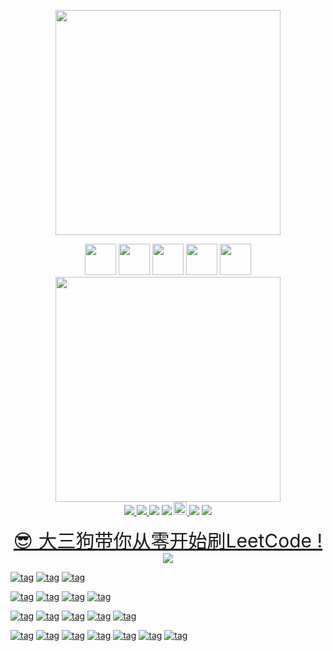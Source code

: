 <p align="center">
	<a href="http://algorithm.show/"><img src="https://algorithm.show/leetcode-googtech-logo.PNG" width="360"></a>

<p align="center">
   <img height="50px" src="https://cdn.svgporn.com/logos/gopher.svg">
   <img height="50px" src="https://cdn.svgporn.com/logos/python.svg">
   <img height="50px" src="https://cdn.svgporn.com/logos/java.svg">
   <img height="50px" src="https://cdn.svgporn.com/logos/c-plusplus.svg">
   <img height="50px" src="https://cdn.svgporn.com/logos/javascript.svg">
   </br>	
	
   <img src="https://algorithm.show/wechat-GoogTech.png" width="360">
   </br>
   <a href="https://www.codacy.com/manual/gentleman_0109/leetcode-googtech?utm_source=github.com&amp;utm_medium=referral&amp;utm_content=YUbuntu0109/leetcode-googtech&amp;utm_campaign=Badge_Grade">
        <img src="https://app.codacy.com/project/badge/Grade/4d3b1197a1ff458dab972933dcf0a857"/>
   </a>
   <a rel="travis-ci" href="https://travis-ci.com/github/YUbuntu0109/leetcode-googtech">
	<img src="https://travis-ci.com/YUbuntu0109/leetcode-googtech.svg?branch=master"></img>
   </a>
   <img src="https://img.shields.io/github/commit-activity/m/YUbuntu0109/leetcode-googtech?color=ff69b4"></img>
   <img src="https://img.shields.io/github/license/YUbuntu0109/leetcode-googtech.svg"></img>
   <a rel="license" href="http://creativecommons.org/licenses/by-nc-sa/4.0/">
       <img alt="知识共享许可协议" style="border-width:0" height="21" src="https://i.creativecommons.org/l/by-nc-sa/4.0/88x31.png"/>
   </a>
   <img src="https://img.shields.io/github/repo-size/YUbuntu0109/leetcode-googtech"></img>
   <img src="https://img.shields.io/github/stars/YUbuntu0109/leetcode-googtech.svg"></img>
</p>


<p align="center">
    <a style="font-size:30px" href="https://space.bilibili.com/364361791/channel/detail?cid=141283">
        😎 大三狗带你从零开始刷LeetCode !
        <img src="https://algorithm.show/cover-of-leetcode-vlog.png">
    </a>
</p>


[![tag](https://img.shields.io/badge/-数组-red?style=for-the-badge&logo=LeetCode&logoColor=white)](https://algorithm.show/)
[![tag](https://img.shields.io/badge/-字符串-yellow?style=for-the-badge&logo=LeetCode&logoColor=white)](https://algorithm.show/)
[![tag](https://img.shields.io/badge/-递归-blue?style=for-the-badge&logo=LeetCode&logoColor=white)](https://algorithm.show/)

[![tag](https://img.shields.io/badge/-栈-green?style=for-the-badge&logo=LeetCode&logoColor=white)](https://algorithm.show/)
[![tag](https://img.shields.io/badge/-链表-pink?style=for-the-badge&logo=LeetCode&logoColor=white)](https://algorithm.show/)
[![tag](https://img.shields.io/badge/-哈希表-brown?style=for-the-badge&logo=LeetCode&logoColor=white)](https://algorithm.show/)
[![tag](https://img.shields.io/badge/-贪心算法-purple?style=for-the-badge&logo=LeetCode&logoColor=white)](https://algorithm.show/)

[![tag](https://img.shields.io/badge/-双指针法-orange?style=for-the-badge&logo=LeetCode&logoColor=white)](https://algorithm.show/)
[![tag](https://img.shields.io/badge/-树-cyan?style=for-the-badge&logo=LeetCode&logoColor=white)](https://algorithm.show/)
[![tag](https://img.shields.io/badge/-图与搜索-gray?style=for-the-badge&logo=LeetCode&logoColor=white)](https://algorithm.show/)
[![tag](https://img.shields.io/badge/-二分查找-red?style=for-the-badge&logo=LeetCode&logoColor=white)](https://algorithm.show/)
[![tag](https://img.shields.io/badge/-二进制运算-yellow?style=for-the-badge&logo=LeetCode&logoColor=white)](https://algorithm.show/)

[![tag](https://img.shields.io/badge/-数与位-blue?style=for-the-badge&logo=LeetCode&logoColor=white)](https://algorithm.show/)
[![tag](https://img.shields.io/badge/-动态规划-green?style=for-the-badge&logo=LeetCode&logoColor=white)](https://algorithm.show/)
[![tag](https://img.shields.io/badge/-队列-pink?style=for-the-badge&logo=LeetCode&logoColor=white)](https://algorithm.show/)
[![tag](https://img.shields.io/badge/-堆-brown?style=for-the-badge&logo=LeetCode&logoColor=white)](https://algorithm.show/)
[![tag](https://img.shields.io/badge/-排序算法-purple?style=for-the-badge&logo=LeetCode&logoColor=white)](https://algorithm.show/)
[![tag](https://img.shields.io/badge/-深度优先搜索-orange?style=for-the-badge&logo=LeetCode&logoColor=white)](https://algorithm.show/)
[![tag](https://img.shields.io/badge/-广度优先搜索-cyan?style=for-the-badge&logo=LeetCode&logoColor=white)](https://algorithm.show/)


<!-- How To Use Gitalk : https://www.cnblogs.com/snowdreams1006/p/10662585.html -->
<link rel="stylesheet" href="https://cdn.jsdelivr.net/npm/gitalk@1/dist/gitalk.css">
<script src="https://cdn.jsdelivr.net/npm/gitalk@1/dist/gitalk.min.js"></script>
<div id="gitalk-container"></div>
<script>
const gitalk = new Gitalk({
  clientID: '7b81f4981d72316f2823',
  clientSecret: '1cbc5a2846555c27b6f22f47ee47f5715aec87e3',
  repo: 'leetcode-googtech',
  owner: 'YUbuntu0109',
  admin: ['YUbuntu0109'],
  id: location.pathname,      
  distractionFreeMode: false  
});

gitalk.render('gitalk-container');
</script>
